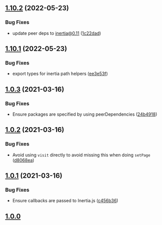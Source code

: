 ## [1.10.2](https://github.com/ElMassimo/js_from_routes/compare/inertia@1.10.1...inertia@1.10.2) (2022-05-23)


### Bug Fixes

* update peer deps to inertia@0.11 ([1c22dad](https://github.com/ElMassimo/js_from_routes/commit/1c22dade7b5a747bc2946f6db2aedb47cd783b6a))



## [1.10.1](https://github.com/ElMassimo/js_from_routes/compare/inertia@1.10.0...inertia@1.10.1) (2022-05-23)


### Bug Fixes

* export types for inertia path helpers ([ee3e53f](https://github.com/ElMassimo/js_from_routes/commit/ee3e53f6f9040e5e62d5211869fb1c9f7cc252f6))



## [1.0.3](https://github.com/ElMassimo/js_from_routes/compare/inertia@1.0.2...inertia@1.0.3) (2021-03-16)


### Bug Fixes

* Ensure packages are specified by using peerDependencies ([24b4918](https://github.com/ElMassimo/js_from_routes/commit/24b49183e3b6c7169b85eb0c0b06272b16455920))



## [1.0.2](https://github.com/ElMassimo/js_from_routes/compare/inertia@1.0.1...inertia@1.0.2) (2021-03-16)


### Bug Fixes

* Avoid using `visit` directly to avoid missing this when doing `setPage` ([d8068ea](https://github.com/ElMassimo/js_from_routes/commit/d8068ea90a82ac8a05901c3ae81ad99df0848429))



## [1.0.1](https://github.com/ElMassimo/js_from_routes/compare/inertia@1.0.0...inertia@1.0.1) (2021-03-16)


### Bug Fixes

* Ensure callbacks are passed to Inertia.js ([c456b36](https://github.com/ElMassimo/js_from_routes/commit/c456b36e6f80927fa3f10999d46f3c91c34a408a))



## [1.0.0](https://github.com/ElMassimo/js_from_routes/tree/inertia%401.0.0)
